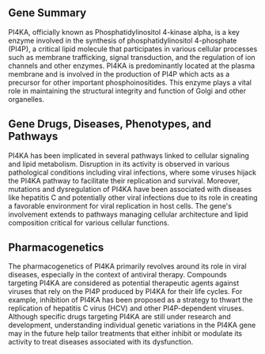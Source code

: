 ## Gene Summary
PI4KA, officially known as Phosphatidylinositol 4-kinase alpha, is a key enzyme involved in the synthesis of phosphatidylinositol 4-phosphate (PI4P), a critical lipid molecule that participates in various cellular processes such as membrane trafficking, signal transduction, and the regulation of ion channels and other enzymes. PI4KA is predominantly located at the plasma membrane and is involved in the production of PI4P which acts as a precursor for other important phosphoinositides. This enzyme plays a vital role in maintaining the structural integrity and function of Golgi and other organelles.

## Gene Drugs, Diseases, Phenotypes, and Pathways
PI4KA has been implicated in several pathways linked to cellular signaling and lipid metabolism. Disruption in its activity is observed in various pathological conditions including viral infections, where some viruses hijack the PI4KA pathway to facilitate their replication and survival. Moreover, mutations and dysregulation of PI4KA have been associated with diseases like hepatitis C and potentially other viral infections due to its role in creating a favorable environment for viral replication in host cells. The gene's involvement extends to pathways managing cellular architecture and lipid composition critical for various cellular functions.

## Pharmacogenetics
The pharmacogenetics of PI4KA primarily revolves around its role in viral diseases, especially in the context of antiviral therapy. Compounds targeting PI4KA are considered as potential therapeutic agents against viruses that rely on the PI4P produced by PI4KA for their life cycles. For example, inhibition of PI4KA has been proposed as a strategy to thwart the replication of hepatitis C virus (HCV) and other PI4P-dependent viruses. Although specific drugs targeting PI4KA are still under research and development, understanding individual genetic variations in the PI4KA gene may in the future help tailor treatments that either inhibit or modulate its activity to treat diseases associated with its dysfunction.